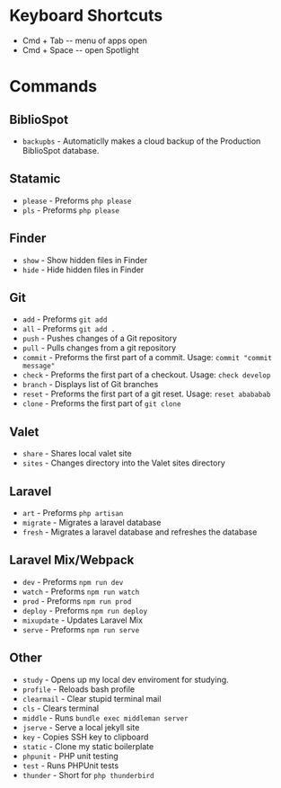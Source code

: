# Keyboard Shortcuts

* Cmd + Tab -- menu of apps open
* Cmd + Space -- open Spotlight

# Commands

## BiblioSpot
* `backupbs` - Automaticlly makes a cloud backup of the Production BiblioSpot database.

## Statamic
* `please` - Preforms `php please`
* `pls` - Preforms `php please`

## Finder
* `show` - Show hidden files in Finder
* `hide` - Hide hidden files in Finder

## Git
* `add` - Preforms `git add`
* `all` - Preforms `git add .`
* `push` - Pushes changes of a Git repository
* `pull` - Pulls changes from a git repository
* `commit` - Preforms the first part of a commit. Usage: `commit "commit message"`
* `check` - Preforms the first part of a checkout. Usage: `check develop`
* `branch` - Displays list of Git branches
* `reset` - Preforms the first part of a git reset. Usage: `reset abababab`
* `clone` - Preforms the first part of `git clone`

## Valet
* `share` - Shares local valet site
* `sites` - Changes directory into the Valet sites directory

## Laravel
* `art` - Preforms `php artisan`
* `migrate` - Migrates a laravel database
* `fresh` - Migrates a laravel database and refreshes the database

## Laravel Mix/Webpack
* `dev` - Preforms `npm run dev`
* `watch` - Preforms `npm run watch`
* `prod` - Preforms `npm run prod`
* `deploy` - Preforms `npm run deploy`
* `mixupdate` - Updates Laravel Mix
* `serve` - Preforms `npm run serve`

## Other
* `study` - Opens up my local dev enviroment for studying.
* `profile` - Reloads bash profile
* `clearmail` - Clear stupid terminal mail
* `cls` - Clears terminal
* `middle` - Runs `bundle exec middleman server`
* `jserve` - Serve a local jekyll site
* `key` - Copies SSH key to clipboard
* `static` - Clone my static boilerplate
* `phpunit` - PHP unit testing
* `test` - Runs PHPUnit tests
* `thunder` - Short for `php thunderbird`